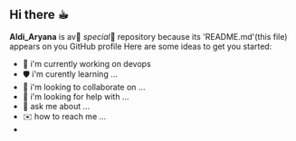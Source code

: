 ## Hi there ☕︎
**Aldi_Aryana** is av🌟 _special_🌟 repository because its 'README.md'(this file) appears on you GitHub profile
Here are some ideas to get you started:

- 🔬 i'm currently working on devops
- 🛡️ i'm curently learning ...
- 🤖 i'm looking to collaborate on ...
- 🚀 i'm looking for help with ...
- 💭 ask me about ...
- ✉️ how to reach me ...
- 
